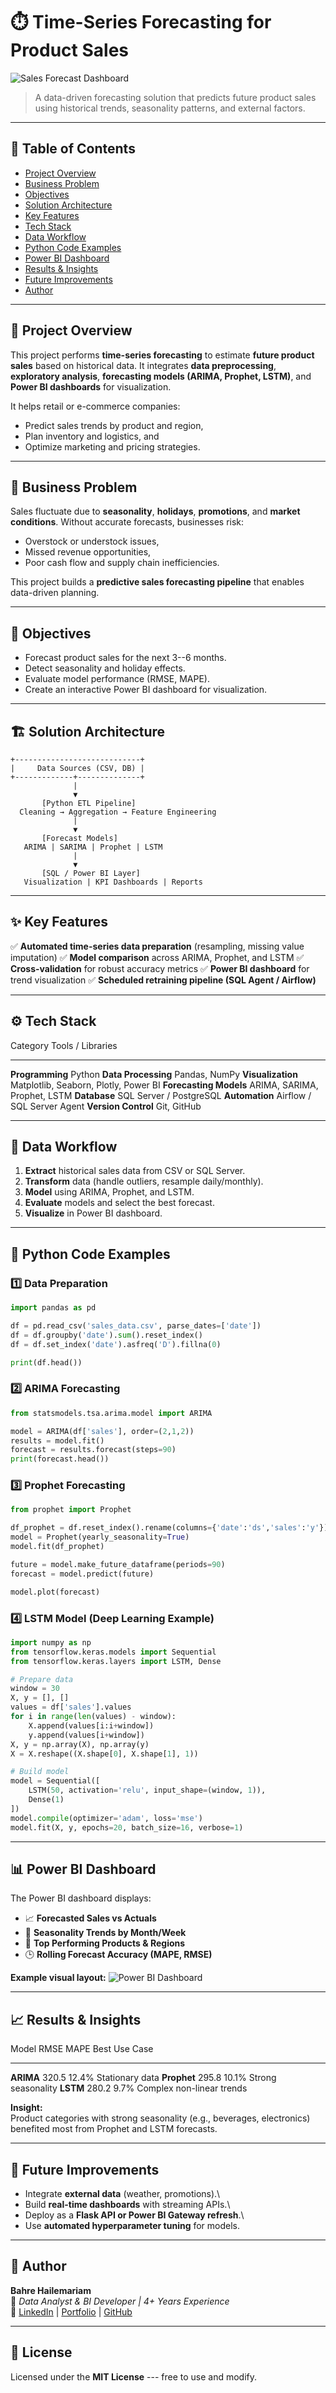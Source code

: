 # ⏱️ Time-Series Forecasting for Product Sales

![Sales Forecast
Dashboard](https://github.com/yourusername/repo-name/assets/sales-forecast-dashboard.png)

> A data-driven forecasting solution that predicts future product sales
> using historical trends, seasonality patterns, and external factors.

------------------------------------------------------------------------

## 🧩 Table of Contents

-   [Project Overview](#-project-overview)
-   [Business Problem](#-business-problem)
-   [Objectives](#-objectives)
-   [Solution Architecture](#-solution-architecture)
-   [Key Features](#-key-features)
-   [Tech Stack](#-tech-stack)
-   [Data Workflow](#-data-workflow)
-   [Python Code Examples](#-python-code-examples)
-   [Power BI Dashboard](#-power-bi-dashboard)
-   [Results & Insights](#-results--insights)
-   [Future Improvements](#-future-improvements)
-   [Author](#-author)

------------------------------------------------------------------------

## 🚀 Project Overview

This project performs **time-series forecasting** to estimate **future
product sales** based on historical data. It integrates **data
preprocessing**, **exploratory analysis**, **forecasting models (ARIMA,
Prophet, LSTM)**, and **Power BI dashboards** for visualization.

It helps retail or e-commerce companies:
- Predict sales trends by product and region,
- Plan inventory and logistics, and
- Optimize marketing and pricing strategies.

------------------------------------------------------------------------

## 💼 Business Problem

Sales fluctuate due to **seasonality**, **holidays**, **promotions**,
and **market conditions**. Without accurate forecasts, businesses risk:
- Overstock or understock issues,
- Missed revenue opportunities,
- Poor cash flow and supply chain inefficiencies.

This project builds a **predictive sales forecasting pipeline** that
enables data-driven planning.

------------------------------------------------------------------------

## 🎯 Objectives

-   Forecast product sales for the next 3--6 months.
-   Detect seasonality and holiday effects.
-   Evaluate model performance (RMSE, MAPE).
-   Create an interactive Power BI dashboard for visualization.

------------------------------------------------------------------------

## 🏗️ Solution Architecture

    +----------------------------+
    |     Data Sources (CSV, DB) |
    +-------------+--------------+
                  |
                  ▼
           [Python ETL Pipeline]
      Cleaning → Aggregation → Feature Engineering
                  |
                  ▼
           [Forecast Models]
       ARIMA | SARIMA | Prophet | LSTM
                  |
                  ▼
           [SQL / Power BI Layer]
       Visualization | KPI Dashboards | Reports

------------------------------------------------------------------------

## ✨ Key Features

✅ **Automated time-series data preparation** (resampling, missing value
imputation)
✅ **Model comparison** across ARIMA, Prophet, and LSTM
✅ **Cross-validation** for robust accuracy metrics
✅ **Power BI dashboard** for trend visualization
✅ **Scheduled retraining pipeline (SQL Agent / Airflow)**

------------------------------------------------------------------------

## ⚙️ Tech Stack

  Category                 Tools / Libraries
  ------------------------ ---------------------------------------
  **Programming**          Python
  **Data Processing**      Pandas, NumPy
  **Visualization**        Matplotlib, Seaborn, Plotly, Power BI
  **Forecasting Models**   ARIMA, SARIMA, Prophet, LSTM
  **Database**             SQL Server / PostgreSQL
  **Automation**           Airflow / SQL Server Agent
  **Version Control**      Git, GitHub

------------------------------------------------------------------------

## 🔁 Data Workflow

1.  **Extract** historical sales data from CSV or SQL Server.
2.  **Transform** data (handle outliers, resample daily/monthly).
3.  **Model** using ARIMA, Prophet, and LSTM.
4.  **Evaluate** models and select the best forecast.
5.  **Visualize** in Power BI dashboard.

------------------------------------------------------------------------

## 🧠 Python Code Examples

### 1️⃣ Data Preparation

``` python
import pandas as pd

df = pd.read_csv('sales_data.csv', parse_dates=['date'])
df = df.groupby('date').sum().reset_index()
df = df.set_index('date').asfreq('D').fillna(0)

print(df.head())
```

### 2️⃣ ARIMA Forecasting

``` python
from statsmodels.tsa.arima.model import ARIMA

model = ARIMA(df['sales'], order=(2,1,2))
results = model.fit()
forecast = results.forecast(steps=90)
print(forecast.head())
```

### 3️⃣ Prophet Forecasting

``` python
from prophet import Prophet

df_prophet = df.reset_index().rename(columns={'date':'ds','sales':'y'})
model = Prophet(yearly_seasonality=True)
model.fit(df_prophet)

future = model.make_future_dataframe(periods=90)
forecast = model.predict(future)

model.plot(forecast)
```

### 4️⃣ LSTM Model (Deep Learning Example)

``` python
import numpy as np
from tensorflow.keras.models import Sequential
from tensorflow.keras.layers import LSTM, Dense

# Prepare data
window = 30
X, y = [], []
values = df['sales'].values
for i in range(len(values) - window):
    X.append(values[i:i+window])
    y.append(values[i+window])
X, y = np.array(X), np.array(y)
X = X.reshape((X.shape[0], X.shape[1], 1))

# Build model
model = Sequential([
    LSTM(50, activation='relu', input_shape=(window, 1)),
    Dense(1)
])
model.compile(optimizer='adam', loss='mse')
model.fit(X, y, epochs=20, batch_size=16, verbose=1)
```

------------------------------------------------------------------------

## 📊 Power BI Dashboard

The Power BI dashboard displays:
- 📈 **Forecasted Sales vs Actuals**
- 🧭 **Seasonality Trends by Month/Week**
- 🛒 **Top Performing Products & Regions**
- 🕒 **Rolling Forecast Accuracy (MAPE, RMSE)**

**Example visual layout:**
![Power BI
Dashboard](https://github.com/yourusername/repo-name/assets/powerbi-sales-forecast.png)

------------------------------------------------------------------------

## 📈 Results & Insights

  Model         RMSE    MAPE    Best Use Case
  ------------- ------- ------- ---------------------------
  **ARIMA**     320.5   12.4%   Stationary data
  **Prophet**   295.8   10.1%   Strong seasonality
  **LSTM**      280.2   9.7%    Complex non-linear trends

**Insight:**\
Product categories with strong seasonality (e.g., beverages,
electronics) benefited most from Prophet and LSTM forecasts.

------------------------------------------------------------------------

## 🧾 Future Improvements

-   Integrate **external data** (weather, promotions).\
-   Build **real-time dashboards** with streaming APIs.\
-   Deploy as a **Flask API or Power BI Gateway refresh**.\
-   Use **automated hyperparameter tuning** for models.

------------------------------------------------------------------------

## 👤 Author

**Bahre Hailemariam**\
📍 *Data Analyst & BI Developer \| 4+ Years Experience*\
🔗 [LinkedIn](#) \| [Portfolio](#) \| [GitHub](#)

------------------------------------------------------------------------

## 🪪 License

Licensed under the **MIT License** --- free to use and modify.
